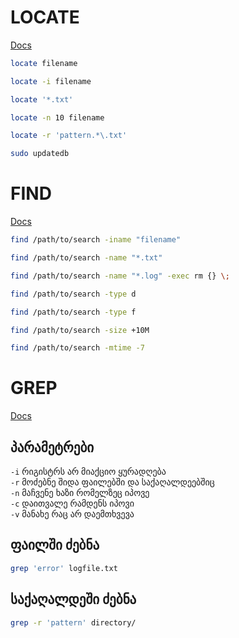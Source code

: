 # LOCATE
[Docs](https://manpages.debian.org/bookworm/plocate/locate.1.en.html)
```bash
locate filename
```

```bash
locate -i filename
```

```bash
locate '*.txt'
```

```bash
locate -n 10 filename
```

```bash
locate -r 'pattern.*\.txt'
```


```bash
sudo updatedb
```





# FIND 
[Docs](https://manpages.debian.org/bookworm/findutils/find.1.en.html)
```bash
find /path/to/search -iname "filename"
```

```bash
find /path/to/search -name "*.txt"
```


```bash
find /path/to/search -name "*.log" -exec rm {} \;
```


```bash
find /path/to/search -type d
```

```bash
find /path/to/search -type f
```

```bash
find /path/to/search -size +10M
```

```bash
find /path/to/search -mtime -7
```


# GREP
[Docs](https://manpages.debian.org/bookworm/grep/grep.1.en.html)
## პარამეტრები
`-i` რიგისტრს არ მიაქციო ყურადღება <br>
`-r` მოძებნე შიდა ფაილებში და საქაღალდეებშიც <br>
`-n` მაჩვენე ხაზი რომელზეც იპოვე <br>
`-c` დაითვალე რამდენს იპოვი <br>
`-v` მანახე რაც არ დაემთხვევა <br>



## ფაილში ძებნა
```bash
grep 'error' logfile.txt
```

## საქაღალდეში ძებნა
```bash
grep -r 'pattern' directory/
```
